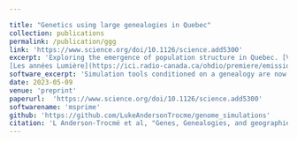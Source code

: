```yaml
---

title: "Genetics using large genealogies in Quebec"
collection: publications
permalink: /publication/ggg
link: 'https://www.science.org/doi/10.1126/science.add5300'
excerpt: 'Exploring the emergence of population structure in Quebec. [Version française ici!](/files/ggg_fr.pdf). Media coverage: [La Presse](https://www.lapresse.ca/actualites/sciences/2023-05-25/genetique/une-etude-confirme-l-effet-fondateur-au-saguenay-lac-saint-jean-et-en-beauce.php), 
[Les années Lumière](https://ici.radio-canada.ca/ohdio/premiere/emissions/les-annees-lumiere/episodes/706587/rattrapage-dimanche-28-mai-2023/1), [Radio-Canada, tout un matin](https://ici.radio-canada.ca/ohdio/premiere/emissions/tout-un-matin/episodes/705293/rattrapage-vendredi-26-mai-2023/7), [Québec Science](https://www.quebecscience.qc.ca/sciences/carte-genetique-quebec/).' 
software_excerpt: 'Simulation tools conditioned on a genealogy are now part of [msprime](https://tskit.dev/msprime/docs/latest/ancestry.html#sec-ancestry-models-fixed-pedigree).'
date: 2023-05-09
venue: 'preprint'
paperurl:  'https://www.science.org/doi/10.1126/science.add5300'
softwarename: 'msprime'
github: 'https://github.com/LukeAndersonTrocme/genome_simulations'
citation: 'L Anderson-Trocmé et al, "Genes, Genealogies, and geographies of Quebec", Science 380, 849 (2023)'
---
```

